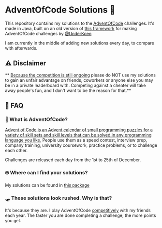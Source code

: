 # AdventOfCode Solutions :santa: 

This repository contains my solutions to the [AdventOfCode](https://adventofcode.com) challenges.
It's made in Java, built on an old version of [this framework](https://github.com/UnderKoen/AdventOfCode) 
for making AdventOfCode challenges by [@UnderKoen](https://github.com/UnderKoen)

I am currently in the middle of adding new solutions every day, to compare with afterwards.

## :warning: Disclaimer
** [Because the competition is still ongoing](https://adventofcode.com/2021) please do NOT use my solutions to gain
an unfair advantage on friends, coworkers or anyone else you may be in a private leaderboard with.
Competing against a cheater will take away people's fun, and I don't want to be the reason for that.**

## :thinking: FAQ

### :christmas_tree: What is AdventOfCode?
[Advent of Code is an Advent calendar of small programming puzzles for a variety of skill sets and skill levels that can be solved in any programming language you like.](https://adventofcode.com/2021/about) 
People use them as a speed contest, interview prep, company training, university coursework, practice problems, or to challenge each other.

Challenges are released each day from the 1st to 25th of December.

### :snowflake: Where can I find your solutions? 
My solutions can be found in [this package](src/main/java/nl/daandvl/adventofcode/solutions/)

### :sled: These solutions look rushed. Why is that?
It's because they are. I play AdventOfCode [competitively](https://adventofcode.com/2021/leaderboard) with my friends each year.
The faster you are done completing a challenge, the more points you get.
